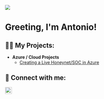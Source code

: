 ![](https://i.imgur.com/ztCjtE8.png)
<h1> Greeting, I'm Antonio!
</a></h1>

<h2>👨‍💻 My Projects:</h2>

- <b>Azure / Cloud Projects</b>
  - [Creating a Live Honeynet/SOC in Azure](https://github.com/AJTellez/Azure-SOC)


<h2> 🤳 Connect with me:</h2>


[<img align="left" alt="Antonio J. Tellez| LinkedIn" width="22px" src="https://cdn.jsdelivr.net/npm/simple-icons@v3/icons/linkedin.svg" />][linkedin]



[linkedin]: https://www.linkedin.com/in/atellez/

